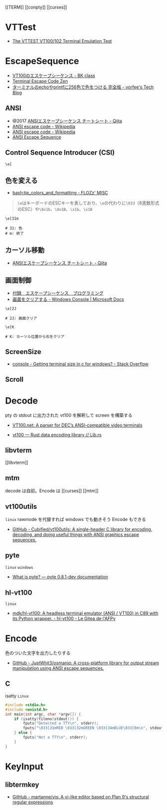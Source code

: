 [[TERM]]
[[conpty]] 
[[curses]]

# VTTest
- [The VTTEST VT100/102 Terminal Emulation Test](https://www.kermitproject.org/vttest.html)

# EscapeSequence
- [VT100のエスケープシーケンス - BK class](http://bkclass.web.fc2.com/doc_vt100.html#description)
- [Terminal Escape Code Zen](https://www.askapache.com/linux/zen-terminal-escape-codes/)
- [ターミナルのechoやprintfに256色で色をつける 完全版 - vorfee's Tech Blog](https://vorfee.hatenablog.jp/entry/2015/03/17/173635)

## ANSI
- @2017 [ANSIエスケープシーケンス チートシート - Qiita](https://qiita.com/PruneMazui/items/8a023347772620025ad6)
- [ANSI escape code - Wikipedia](https://en.wikipedia.org/wiki/ANSI_escape_code)
- [ANSI escape code - Wikipedia](https://en.wikipedia.org/wiki/ANSI_escape_code)
- [ANSI Escape Sequence](https://paulschou.com/tools/ansi/escape.html)

## Control Sequence Introducer (CSI)
`\e[`

## 色を変える
- [bash:tip_colors_and_formatting - FLOZz' MISC](https://misc.flogisoft.com/bash/tip_colors_and_formatting)

> `\e`はキーボードのESCキーを表しており、`\e`の代わりに`\033`（8進数形式のESC）や`\0x1b`、`\0x1B`、`\x1b`、`\x1B`

```
\e[31m

# 31: 色
# m: 終了
```

## カーソル移動
- [ANSIエスケープシーケンス チートシート - Qiita](https://qiita.com/PruneMazui/items/8a023347772620025ad6)

## 画面制御
- [付録　エスケープシーケンス　プログラミング](https://www.ns.kogakuin.ac.jp/~cu40887/handouts/escape.html)
- [画面をクリアする - Windows Console | Microsoft Docs](https://docs.microsoft.com/ja-jp/windows/console/clearing-the-screen)

```
\e[2J

# 2J: 画面クリア
```

```
\e[K

# K: カーソル位置から右をクリア
```

## ScreenSize
- [console - Getting terminal size in c for windows? - Stack Overflow](https://stackoverflow.com/questions/6812224/getting-terminal-size-in-c-for-windows)

## Scroll

# Decode
pty の stdout に出力された vt100 を解釈して screen を構築する
- [VT100.net: A parser for DEC’s ANSI-compatible video terminals](https://vt100.net/emu/dec_ansi_parser)
 
- [vt100 — Rust data encoding library // Lib.rs](https://lib.rs/crates/vt100)
## libvterm
[[libvterm]]

## mtm
decode は自前。Encode は [[curses]]
[[mtm]]

## vt100utils
`linux` rawmode を代替すれば windows でも動きそう
Encode もできる

- [GitHub - Cubified/vt100utils: A single-header C library for encoding, decoding, and doing useful things with ANSI graphics escape sequences.](https://github.com/Cubified/vt100utils)

## pyte
`linux` `windows`
- [What is pyte? — pyte 0.8.1-dev documentation](https://pyte.readthedocs.io/en/latest/)

## hl-vt100
`linux`
- [mdk/hl-vt100: A headless terminal emulator (ANSI / VT100) in C89 with its Python wrapper. - hl-vt100 - Le Gitea de l'AFPy](https://git.afpy.org/mdk/hl-vt100)

# Encode
色のついた文字を出力したりする

- [GitHub - JustWhit3/osmanip: A cross-platform library for output stream manipulation using ANSI escape sequences.](https://github.com/JustWhit3/osmanip)

## C
isatty `Linux`
```c
#include <stdio.h>
#include <unistd.h>
int main(int argc, char *argv[]) { 
	if (isatty(fileno(stdout))) { 
		fputs("Detected a TTY\n", stderr);
		fputs("\033[31mRED \033[32mGREEN \033[34mBLUE\033[0m\n", stdout); 
	} else { 
		fputs("Not a TTY\n", stderr); 
	} 
}
```

# KeyInput
## libtermkey
- [GitHub - martanne/vis: A vi-like editor based on Plan 9's structural regular expressions](https://github.com/martanne/vis)




